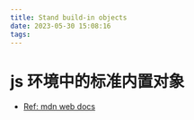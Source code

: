 ```yaml
---
title: Stand build-in objects
date: 2023-05-30 15:08:16
tags:
---
```


# js 环境中的标准内置对象

- [Ref: mdn web docs](https://developer.mozilla.org/en-US/docs/Web/JavaScript/Reference/Global_Objects)
